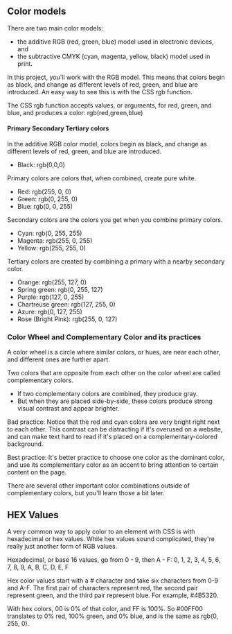 ## Color models

There are two main color models:

-   the additive RGB (red, green, blue) model used in electronic devices, and
-   the subtractive CMYK (cyan, magenta, yellow, black) model used in print.

In this project, you'll work with the RGB model.
This means that colors begin as black, and change as different levels of red, green, and blue are introduced.
An easy way to see this is with the CSS rgb function.

The CSS rgb function accepts values, or arguments, for red, green, and blue, and produces a color:
rgb(red,green,blue)

<h4> Primary Secondary Tertiary colors </h4>

In the additive RGB color model, colors begin as black, and change as different levels of red, green, and blue are introduced.

-   Black: rgb(0,0,0)

Primary colors are colors that, when combined, create pure white.

-   Red: rgb(255, 0, 0)
-   Green: rgb(0, 255, 0)
-   Blue: rgb(0, 0, 255)

Secondary colors are the colors you get when you combine primary colors.

-   Cyan: rgb(0, 255, 255)
-   Magenta: rgb(255, 0, 255)
-   Yellow: rgb(255, 255, 0)

Tertiary colors are created by combining a primary with a nearby secondary color.

-   Orange: rgb(255, 127, 0)
-   Spring green: rgb(0, 255, 127)
-   Purple: rgb(127, 0, 255)
-   Chartreuse green: rgb(127, 255, 0)
-   Azure: rgb(0, 127, 255)
-   Rose (Bright Pink): rgb(255, 0, 127)

### Color Wheel and Complementary Color and its practices
A color wheel is a circle where similar colors, or hues, are near each other, and different ones are further apart.

Two colors that are opposite from each other on the color wheel are called complementary colors. 
- If two complementary colors are combined, they produce gray. 
- But when they are placed side-by-side, these colors produce strong visual contrast and appear brighter.

Bad practice:
Notice that the red and cyan colors are very bright right next to each other. This contrast can be distracting if it's overused on a website, and can make text hard to read if it's placed on a complementary-colored background.

Best practice:
It's better practice to choose one color as the dominant color, and use its complementary color as an accent to bring attention to certain content on the page.

There are several other important color combinations outside of complementary colors, but you'll learn those a bit later.

## HEX Values

A very common way to apply color to an element with CSS is with hexadecimal or hex values. While hex values sound complicated, they're really just another form of RGB values.

Hexadecimal, or base 16 values, go from 0 - 9, then A - F:
0, 1, 2, 3, 4, 5, 6, 7, 8, 9, A, B, C, D, E, F

Hex color values start with a # character and take six characters from 0-9 and A-F. 
The first pair of characters represent red, the second pair represent green, and the third pair represent blue. For example, #4B5320.

With hex colors, 00 is 0% of that color, and FF is 100%. So #00FF00 translates to 0% red, 100% green, and 0% blue, and is the same as rgb(0, 255, 0).